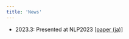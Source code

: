 ```yaml
---
title: 'News'
---
```


- 2023.3: Presented at NLP2023 [[paper (ja)](https://www.anlp.jp/proceedings/annual_meeting/2023/pdf_dir/Q6-10.pdf)]
